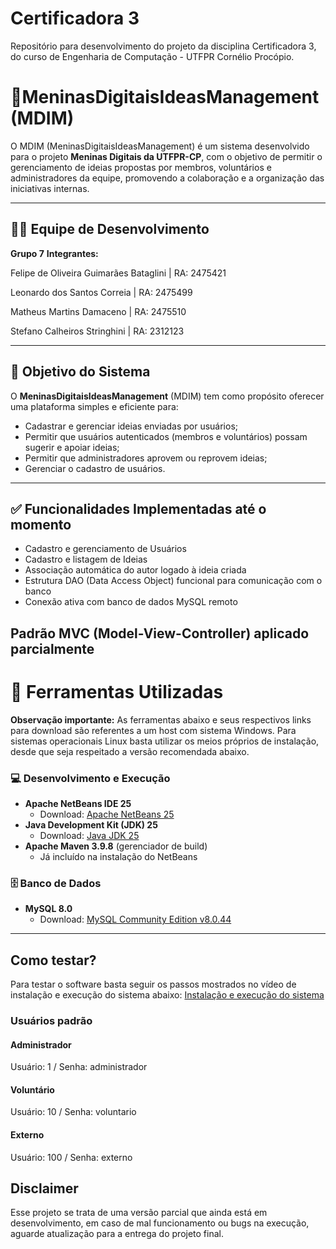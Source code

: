# Certificadora 3
Repositório para desenvolvimento do projeto da disciplina Certificadora 3, do curso de Engenharia de Computação - UTFPR Cornélio Procópio.

# 🌸MeninasDigitaisIdeasManagement (MDIM)

O MDIM (MeninasDigitaisIdeasManagement) é um sistema desenvolvido para o projeto **Meninas Digitais da UTFPR-CP**, com o objetivo de permitir o gerenciamento de ideias propostas por membros, voluntários e administradores da equipe, promovendo a colaboração e a organização das iniciativas internas.

---

## 👩‍💻 Equipe de Desenvolvimento

**Grupo 7**
**Integrantes:**

Felipe de Oliveira Guimarães Bataglini | RA: 2475421

Leonardo dos Santos Correia | RA: 2475499

Matheus Martins Damaceno | RA: 2475510

Stefano Calheiros Stringhini | RA: 2312123

---

## 🎯 Objetivo do Sistema

O **MeninasDigitaisIdeasManagement** (MDIM) tem como propósito oferecer uma plataforma simples e eficiente para:
- Cadastrar e gerenciar ideias enviadas por usuários;
- Permitir que usuários autenticados (membros e voluntários) possam sugerir e apoiar ideias;
- Permitir que administradores aprovem ou reprovem ideias;
- Gerenciar o cadastro de usuários.

---

## ✅ Funcionalidades Implementadas até o momento

- Cadastro e gerenciamento de Usuários
- Cadastro e listagem de Ideias
- Associação automática do autor logado à ideia criada
- Estrutura DAO (Data Access Object) funcional para comunicação com o banco
- Conexão ativa com banco de dados MySQL remoto

Padrão MVC (Model-View-Controller) aplicado parcialmente
---

# 🧰 Ferramentas Utilizadas
**Observação importante:** As ferramentas abaixo e seus respectivos links para download são referentes a um host com sistema Windows. Para sistemas operacionais Linux basta utilizar os meios próprios de instalação, desde que seja respeitado a versão recomendada abaixo.

### 💻 Desenvolvimento e Execução
- **Apache NetBeans IDE 25**
  - Download: [Apache NetBeans 25](https://archive.apache.org/dist/netbeans/netbeans-installers/25/Apache-NetBeans-25-bin-windows-x64.exe)
- **Java Development Kit (JDK) 25**
  - Download: [Java JDK 25](https://download.oracle.com/java/25/latest/jdk-25_windows-x64_bin.msi)
- **Apache Maven 3.9.8** (gerenciador de build)
  - Já incluído na instalação do NetBeans

### 🗄️ Banco de Dados
- **MySQL 8.0**
  - Download: [MySQL Community Edition v8.0.44](https://dev.mysql.com/get/Downloads/MySQLInstaller/mysql-installer-community-8.0.44.0.msi)
---

## Como testar?
Para testar o software basta seguir os passos mostrados no vídeo de instalação e execução do sistema abaixo:
[Instalação e execução do sistema](https://youtu.be/aDIrhQFYlqg)

### Usuários padrão
#### Administrador
Usuário: 1 / Senha: administrador
#### Voluntário
Usuário: 10 / Senha: voluntario
#### Externo
Usuário: 100 / Senha: externo

## Disclaimer
Esse projeto se trata de uma versão parcial que ainda está em desenvolvimento, em caso de mal funcionamento ou bugs na execução, aguarde atualização para a entrega do projeto final.
